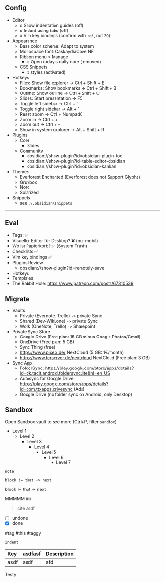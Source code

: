 ## Config
* Editor
    * o Show indentation guides (off)
    * o Indent using tabs (off)
    * x Vim key bindings (confirm with `:q!`, not `ZQ`)
* Appearance
    * Base color scheme: Adapt to system
    * Monospace font: CaskaydiaCove NF
    * Ribbon menu > Manage
        * o Open today's daily note (removed)
    * CSS Snippets
        * x styles (activated)
* Hotkeys
   * Files: Show file explorer  -> Ctrl + Shift + E 
   * Bookmarks: Show bookmarks  -> Ctrl + Shift + B
   * Outline: Show outline      -> Ctrl + Shift + O
   * Slides: Start presentation -> F5
   * Toggle left sidebar        -> Ctrl + \`
   * Toggle right sidebar       -> Alt + \`
   * Reset zoom                 -> Ctrl + Numpad0
   * Zoom in                    -> Ctrl + +
   * Zoom out                   -> Ctrl + -
   * Show in system explorer    -> Alt + Shift + R
* Plugins
    * Core
        * Slides
    * Community
        * obsidian://show-plugin?id=obsidian-plugin-toc
        * obsidian://show-plugin?id=table-editor-obsidian
        * obsidian://show-plugin?id=obsidian-kanban
* Themes
    * Everforest Enchanted (Everforest does not Support Glyphs)
    * Gruvbox
    * Nord
    * Solarized
* Snippets
    * see `.\.obsidian\snippets`

---

## Eval
* Tags: ✅
* Visueller Editor für Desktop? ❌ (nur mobil)
* Wo ist Papierkorb? ✅ (System Trash)
* Checklists ✅
* Vim key bindings ✅
* Plugins Review
    * obsidian://show-plugin?id=remotely-save
* Hotkeys
* Templates
* The Rabbit Hole: https://www.patreon.com/posts/67310539

## Migrate
* Vaults
    * Private (Evernote, Trello) `->` private Sync
    * Shared (Dev-Wiki.one) `->` private Sync
    * Work (OneNote, Trello) `->` Sharepoint
* Private Sync Store
    * Google Drive (Free plan: 15 GB minus Google Photos/Gmail)
    * OneDrive (Free plan: 5 GB)
    * Sync Thing (free)
    * https://www.pixelx.de/ NextCloud (5 GB: 1€/month)
    * https://www.tcrserver.de/nextcloud NextCloud (Free plan: 3 GB)
* Sync App
    * FolderSync: https://play.google.com/store/apps/details?id=dk.tacit.android.foldersync.lite&hl=en_US
    * Autosync for Google Drive: https://play.google.com/store/apps/details?id=com.ttxapps.drivesync (Ads)
    * Google Drive (no folder sync on Android, only Desktop)

## Sandbox
Open Sandbox vault to see more (Ctrl+P, filter `sandbox`)

* Level 1
    * Level 2
        * Level 3
            * Level 4
                * Level 5
                    * Level 6
                        * Level 7

`note`

```
block != that -> next
```

block != that -> next

MMMMM
iiiii

> cite
> asdf

- [ ] undone
- [x] done

#tag #this
#taggy

	indent

| Key                | asdfasf  | Description |
|:------------------ |:-------- |:----------- |
| asdf               | asdf     | afd         |
 
 Testy
